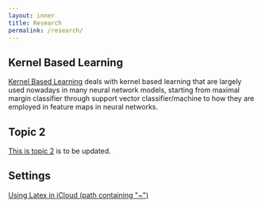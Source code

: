 ```yaml
---
layout: inner
title: Research
permalink: /research/
---
```


## Kernel Based Learning

[Kernel Based Learning](/research/kernel-based-learning) deals with kernel based learning that are largely used nowadays in many neural network models, starting from maximal margin classifier through support vector classifier/machine to how they are employed in feature maps in neural networks.

## Topic 2

[This is topic 2](/research/topic2/) is to be updated.

## Settings

[Using Latex in iCloud (path containing "~")](t1.md)


